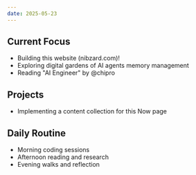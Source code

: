 ```yaml
---
date: 2025-05-23
---
```


## Current Focus
- Building this website (nibzard.com)!
- Exploring digital gardens of AI agents memory management
- Reading "AI Engineer" by @chipro

## Projects
- Implementing a content collection for this Now page

## Daily Routine
- Morning coding sessions
- Afternoon reading and research
- Evening walks and reflection
